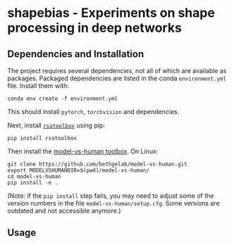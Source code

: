 # shapebias - Experiments on shape processing in deep networks


## Dependencies and Installation

The project requires several dependencies, not all of which are available as packages.
Packaged dependencies are listed in the conda `environment.yml` file. Install them with:

```
conda env create -f environment.yml
```

This should install `pytorch`, `torchvision` and dependencies.

Next, install [`rsatoolbox`](https://rsatoolbox.readthedocs.io/en/latest/index.html) using pip:

```
pip install rsatoolbox
```

Then install the [model-vs-human toolbox](https://github.com/bethgelab/model-vs-human). On Linux:

```
git clone https://github.com/bethgelab/model-vs-human.git
export MODELVSHUMANDIR=$(pwd)/model-vs-human/
cd model-vs-human
pip install -e .
```

(Note: if the `pip install` step fails, you may need to adjust some of the version numbers in
the file `model-vs-human/setup.cfg`. Some versions are outdated and not accessible anymore.)

## Usage

